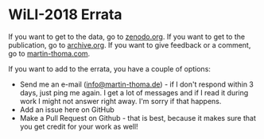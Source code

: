 # WiLI-2018 Errata

If you want to get to the data, go to [zenodo.org](https://zenodo.org/record/841984).
If you want to get to the publication, go to [archive.org](https://arxiv.org/pdf/1801.07779.pdf).
If you want to give feedback or a comment, go to [martin-thoma.com](http://martin-thoma.com/wili).

If you want to add to the errata, you have a couple of options:

* Send me an e-mail (info@martin-thoma.de) - if I don't respond within 3 days,
  just ping me again. I get a lot of messages and if I read it during work I might
  not answer right away. I'm sorry if that happens.
* Add an issue here on GitHub
* Make a Pull Request on Github - that is best, because it makes sure that you
  get credit for your work as well!
